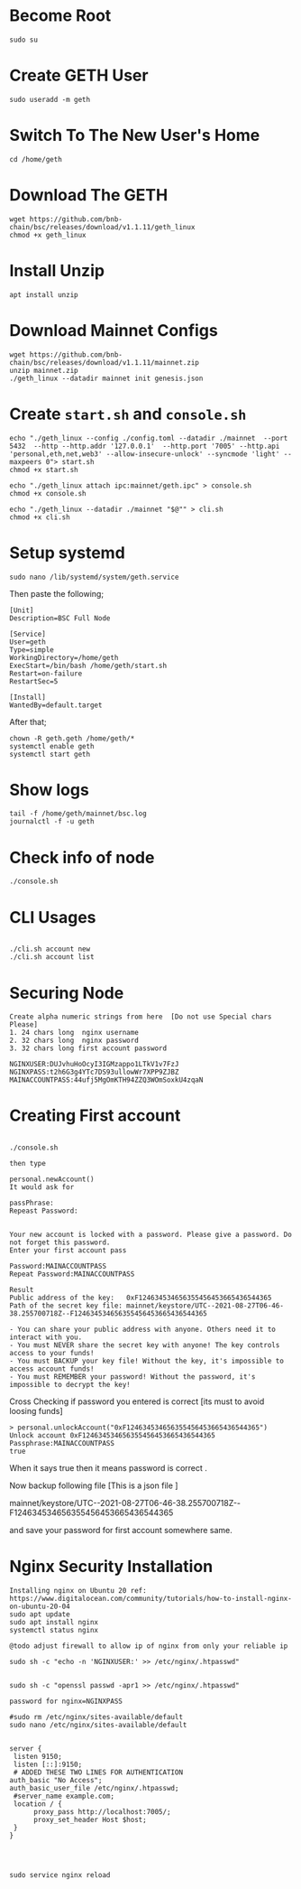 # Become Root
```
sudo su
```

# Create GETH User
```
sudo useradd -m geth
```

# Switch To The New User's Home
```
cd /home/geth
```

# Download The GETH
```
wget https://github.com/bnb-chain/bsc/releases/download/v1.1.11/geth_linux
chmod +x geth_linux
```

# Install Unzip
```
apt install unzip
```

# Download Mainnet Configs
```
wget https://github.com/bnb-chain/bsc/releases/download/v1.1.11/mainnet.zip
unzip mainnet.zip
./geth_linux --datadir mainnet init genesis.json
```
# Create `start.sh` and `console.sh`
```
echo "./geth_linux --config ./config.toml --datadir ./mainnet  --port 5432  --http --http.addr '127.0.0.1'  --http.port '7005' --http.api 'personal,eth,net,web3' --allow-insecure-unlock' --syncmode 'light' --maxpeers 0"> start.sh
chmod +x start.sh

echo "./geth_linux attach ipc:mainnet/geth.ipc" > console.sh
chmod +x console.sh

echo "./geth_linux --datadir ./mainnet "$@"" > cli.sh
chmod +x cli.sh
```

# Setup systemd
```
sudo nano /lib/systemd/system/geth.service
```

Then paste the following;

```
[Unit]
Description=BSC Full Node

[Service]
User=geth
Type=simple
WorkingDirectory=/home/geth
ExecStart=/bin/bash /home/geth/start.sh
Restart=on-failure
RestartSec=5

[Install]
WantedBy=default.target
```

After that;

```
chown -R geth.geth /home/geth/*
systemctl enable geth
systemctl start geth
```

# Show logs
```
tail -f /home/geth/mainnet/bsc.log
journalctl -f -u geth
```

# Check info of node
```
./console.sh
```
# CLI Usages

```

./cli.sh account new
./cli.sh account list

```
# Securing Node
```
Create alpha numeric strings from here  [Do not use Special chars Please]
1. 24 chars long  nginx username
2. 32 chars long  nginx password
3. 32 chars long first account password

NGINXUSER:DUJvhuHoOcyI3IGMzappo1LTkV1v7FzJ
NGINXPASS:t2h6G3g4YTc7DS93ullowWr7XPP9ZJBZ
MAINACCOUNTPASS:44ufj5MgOmKTH94ZZQ3WOmSoxkU4zqaN
```
# Creating First account
```

./console.sh

then type 

personal.newAccount()
It would ask for 

passPhrase:
Repeast Password:


Your new account is locked with a password. Please give a password. Do not forget this password.
Enter your first account pass

Password:MAINACCOUNTPASS
Repeat Password:MAINACCOUNTPASS

Result
Public address of the key:   0xF124634534656355456453665436544365
Path of the secret key file: mainnet/keystore/UTC--2021-08-27T06-46-38.255700718Z--F124634534656355456453665436544365

- You can share your public address with anyone. Others need it to interact with you.
- You must NEVER share the secret key with anyone! The key controls access to your funds!
- You must BACKUP your key file! Without the key, it's impossible to access account funds!
- You must REMEMBER your password! Without the password, it's impossible to decrypt the key!
```
Cross Checking if password you entered is correct [its must to avoid loosing funds]
```
> personal.unlockAccount("0xF124634534656355456453665436544365")
Unlock account 0xF124634534656355456453665436544365
Passphrase:MAINACCOUNTPASS
true
```
When it says true then it means password is correct .

Now backup following file [This is a json file ]

mainnet/keystore/UTC--2021-08-27T06-46-38.255700718Z--F124634534656355456453665436544365

and save your password for first account somewhere same.

# Nginx Security Installation
```
Installing nginx on Ubuntu 20 ref: https://www.digitalocean.com/community/tutorials/how-to-install-nginx-on-ubuntu-20-04
sudo apt update
sudo apt install nginx
systemctl status nginx

@todo adjust firewall to allow ip of nginx from only your reliable ip

sudo sh -c "echo -n 'NGINXUSER:' >> /etc/nginx/.htpasswd"


sudo sh -c "openssl passwd -apr1 >> /etc/nginx/.htpasswd"

password for nginx=NGINXPASS
 
#sudo rm /etc/nginx/sites-available/default
sudo nano /etc/nginx/sites-available/default


server {
 listen 9150;
 listen [::]:9150;
 # ADDED THESE TWO LINES FOR AUTHENTICATION
auth_basic "No Access";
auth_basic_user_file /etc/nginx/.htpasswd; 
 #server_name example.com;
 location / {
      proxy_pass http://localhost:7005/;
      proxy_set_header Host $host;
 }
}




sudo service nginx reload

